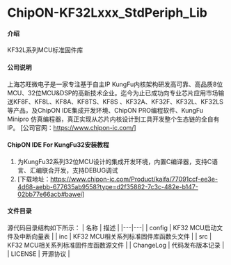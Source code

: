 # ChipON-KF32Lxxx_StdPeriph_Lib

#### 介绍
KF32L系列MCU标准固件库

#### 公司说明
上海芯旺微电子是一家专注基于自主IP KungFu内核架构研发高可靠、高品质8位MCU、32位MCU&DSP的高新技术企业。迄今为止已成功向专业芯片应用市场输送KF8F、KF8L、KF8A、KF8TS、KF8S 、KF32A、KF32F、KF32L、KF32LS等产品，及ChipON IDE集成开发环境、ChipON PRO编程软件、KungFu Minipro 仿真编程器，真正实现从芯片内核设计到工具开发整个生态链的全自有IP。
[公司官网：https://www.chipon-ic.com/]

#### ChipON IDE For KungFu32安装教程

1.  为KungFu32系列32位MCU设计的集成开发环境，内置C编译器，支持C语言、汇编联合开发，支持DEBUG调试
2.  [下载地址：https://www.chipon-ic.com/Product/kaifa/77091ccf-ee3e-4d68-aebb-677635ab9558?type=d2f35882-7c3c-482e-b147-02bb77e66acb#bawei]

#### 文件目录
源代码目录结构如下所示：
| 名称  | 描述  |
|---|---|
| config | KF32 MCU启动文件及中断向量表  |
| inc | KF32 MCU相关系列标准固件库函数头文件 |
| src |  KF32 MCU相关系列标准固件库函数源文件 |
| ChangeLog | 代码发布版本记录  |
| LICENSE | 开源协议  |